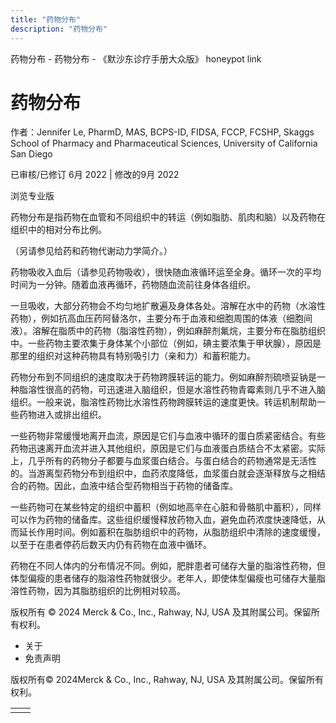 ```yaml
---
title: "药物分布"
description: "药物分布"
---
```


﻿药物分布 \- 药物分布 \- 《默沙东诊疗手册大众版》 honeypot link

# 药物分布

作者：Jennifer Le, PharmD, MAS, BCPS-ID, FIDSA, FCCP, FCSHP, Skaggs School of Pharmacy and Pharmaceutical Sciences,
University of California San Diego

已审核/已修订 6月 2022 \| 修改的9月 2022

浏览专业版

药物分布是指药物在血管和不同组织中的转运（例如脂肪、肌肉和脑）以及药物在组织中的相对分布比例。

（另请参见给药和药物代谢动力学简介。）

药物吸收入血后（请参见药物吸收），很快随血液循环运至全身。循环一次的平均时间为一分钟。随着血液再循环，药物随血流前往身体各组织。

一旦吸收，大部分药物会不均匀地扩散遍及身体各处。溶解在水中的药物（水溶性药物），例如抗高血压药阿替洛尔，主要分布于血液和细胞周围的体液（细胞间液）。溶解在脂质中的药物（脂溶性药物），例如麻醉剂氟烷，主要分布在脂肪组织中。一些药物主要浓集于身体某个小部位（例如，碘主要浓集于甲状腺），原因是那里的组织对这种药物具有特别吸引力（亲和力）和蓄积能力。

药物分布到不同组织的速度取决于药物跨膜转运的能力。例如麻醉剂硫喷妥钠是一种脂溶性很高的药物，可迅速进入脑组织，但是水溶性药物青霉素则几乎不进入脑组织。一般来说，脂溶性药物比水溶性药物跨膜转运的速度更快。转运机制帮助一些药物进入或排出组织。

一些药物非常缓慢地离开血流，原因是它们与血液中循环的蛋白质紧密结合。有些药物迅速离开血流并进入其他组织，原因是它们与血液蛋白质结合不太紧密。实际上，几乎所有的药物分子都要与血浆蛋白结合。与蛋白结合的药物通常是无活性的。当游离型药物分布到组织中，血药浓度降低，血浆蛋白就会逐渐释放与之相结合的药物。因此，血液中结合型药物相当于药物的储备库。

一些药物可在某些特定的组织中蓄积（例如地高辛在心脏和骨骼肌中蓄积），同样可以作为药物的储备库。这些组织缓慢释放药物入血，避免血药浓度快速降低，从而延长作用时间。例如蓄积在脂肪组织中的药物，从脂肪组织中清除的速度缓慢，以至于在患者停药后数天内仍有药物在血液中循环。

药物在不同人体内的分布情况不同。例如，肥胖患者可储存大量的脂溶性药物，但体型偏瘦的患者储存的脂溶性药物就很少。老年人，即使体型偏瘦也可储存大量脂溶性药物，因为其脂肪组织的比例相对较高。



版权所有 © 2024
Merck & Co., Inc., Rahway, NJ, USA 及其附属公司。保留所有权利。

- 关于
- 免责声明

版权所有© 2024Merck & Co., Inc., Rahway, NJ, USA 及其附属公司。保留所有权利。

|     |     |
| --- | --- |
|  |  |